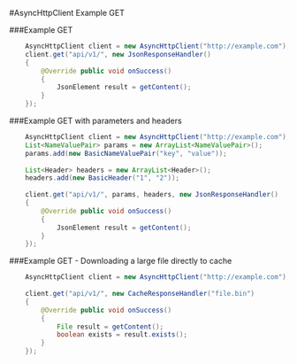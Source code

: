 #AsyncHttpClient Example GET

###Example GET

```java
	AsyncHttpClient client = new AsyncHttpClient("http://example.com");
	client.get("api/v1/", new JsonResponseHandler()
	{
		@Override public void onSuccess()
		{
			JsonElement result = getContent();
		}
	});
```
	
###Example GET with parameters and headers

```java
	AsyncHttpClient client = new AsyncHttpClient("http://example.com");
	List<NameValuePair> params = new ArrayList<NameValuePair>();
	params.add(new BasicNameValuePair("key", "value"));
	
	List<Header> headers = new ArrayList<Header>();
	headers.add(new BasicHeader("1", "2"));
	
	client.get("api/v1/", params, headers, new JsonResponseHandler()
	{
		@Override public void onSuccess()
		{
			JsonElement result = getContent();
		}
	});
```

###Example GET - Downloading a large file directly to cache

```java
	AsyncHttpClient client = new AsyncHttpClient("http://example.com");
	
	client.get("api/v1/", new CacheResponseHandler("file.bin")
	{
		@Override public void onSuccess()
		{
			File result = getContent();
			boolean exists = result.exists();
		}
	});
```